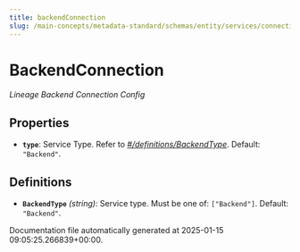 ```yaml
---
title: backendConnection
slug: /main-concepts/metadata-standard/schemas/entity/services/connections/pipeline/backendconnection
---
```


# BackendConnection

*Lineage Backend Connection Config*

## Properties

- **`type`**: Service Type. Refer to *[#/definitions/BackendType](#definitions/BackendType)*. Default: `"Backend"`.
## Definitions

- **`BackendType`** *(string)*: Service type. Must be one of: `["Backend"]`. Default: `"Backend"`.


Documentation file automatically generated at 2025-01-15 09:05:25.266839+00:00.
